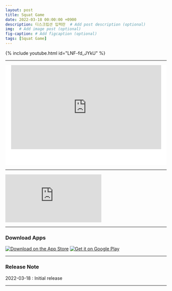 ```yaml
---
layout: post
title: Squat Game
date: 2022-03-18 00:00:00 +0900
description: 디스크립션 입력란  # Add post description (optional)
img:  # Add image post (optional)
fig-caption: # Add figcaption (optional)
tags: [Squat Game]
---
```


{% include youtube.html id="LNF-fd_JYkU" %}  

***

<div style="margin: 0px auto; max-width:780px;background-color: #FFF;padding-bottom: 50px;">
      <style type="text/css">
      .embed-container iframe,
      .embed-container object,
      .embed-container embed {position: absolute;top: 0;left: 50%;transform: translateX(-50%);width: 93%;height: 100%;}
      </style>
      <div class="embed-container" style="position: relative; padding-bottom: 52.23%; max-width: 100%; height: 0px; overflow: hidden">
          <iframe allowfullscreen="" frameborder="0" height="376" 
            src="https://www.youtube.com/embed/s-3e17Bxj74?rel=0" title="동영상" width="100%">
          </iframe>
      </div>
</div>


***

<iframe src="https://www.youtube.com/embed/LNF-fd_JYkU" title="YouTube video player" frameborder="0" allow="accelerometer; autoplay; clipboard-write; encrypted-media; gyroscope; picture-in-picture" allowfullscreen></iframe>

***
### Download Apps   
  
<a href="https://apps.apple.com/kr/app/squat-game/id1608755127?itsct=apps_box_badge&amp;itscg=30200"><img src="https://tools.applemediaservices.com/api/badges/download-on-the-app-store/black/en-us?size=250x83&amp;releaseDate=1647475200&h=b309ade9fd3e0df6f758ee13cebaa84c" alt="Download on the App Store"></a>
<a href='https://play.google.com/store/apps/details?id=com.squat_squad.squat_squad&hl=ko&ah=lmrCEM0z8M55HxNakJH2zFQMiiU&pcampaignid=pcampaignidMKT-Other-global-all-co-prtnr-py-PartBadge-Mar2515-1'><img alt='Get it on Google Play' src='https://static-assets.clubhouseapi.com/static/img/googleplay.a1b4ed6211c9.svg'/></a>             
      
              
***   

### Release Note
2022-03-18 : Initial release
   
***
